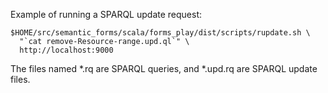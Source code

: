 Example of running a SPARQL update request:

```shell
$HOME/src/semantic_forms/scala/forms_play/dist/scripts/rupdate.sh \
  "`cat remove-Resource-range.upd.ql`" \
  http://localhost:9000
```

The files named  *.rq are SPARQL queries, and *.upd.rq are SPARQL update files.
